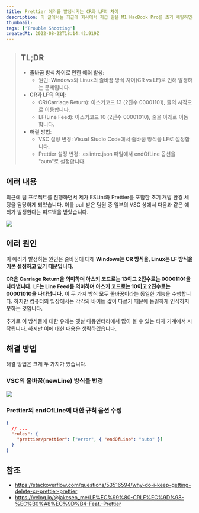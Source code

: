 ```yaml
---
title: Prettier 에러를 발생시키는 CR과 LF의 차이
description: 이 글에서는 최근에 회사에서 지급 받은 M1 MacBook Pro를 초기 세팅하면서 겪었던 병목을 다시 겪지 않고자 세팅 내용을 간단히 정리합니다.
thumbnail:
tags: ['Trouble Shooting']
createdAt: 2022-08-22T18:14:42.919Z
---
```


> ## TL;DR
>
> - **줄바꿈 방식 차이로 인한 에러 발생**:
>   - 원인: Windows와 Linux의 줄바꿈 방식 차이(CR vs LF)로 인해 발생하는 문제입니다.
> - **CR과 LF의 의미**:
>   - CR(Carriage Return): 아스키코드 13 (2진수 00001101), 줄의 시작으로 이동합니다.
>   - LF(Line Feed): 아스키코드 10 (2진수 00001010), 줄을 아래로 이동합니다.
> - **해결 방법**:
>   - VSC 설정 변경: Visual Studio Code에서 줄바꿈 방식을 LF로 설정합니다.
>   - Prettier 설정 변경: .eslintrc.json 파일에서 endOfLine 옵션을 "auto"로 설정합니다.

## 에러 내용

최근에 팀 프로젝트를 진행하면서 제가 ESLint와 Prettier를 포함한 초기 개발 환경 세팅을 담당하게 되었습니다. 이를 pull 받은 팀원 중 일부의 VSC 상에서 다음과 같은 에러가 발생한다는 피드백을 받았습니다.

![](/assets/contents/error-cr-lf/1.png)

## 에러 원인

이 에러가 발생하는 원인은 줄바꿈에 대해 **Windows는 CR 방식을, Linux는 LF 방식을 기본 설정하고 있기 때문입니다.**

**CR은 Carriage Return을 의미하며 아스키 코드로는 13이고 2진수로는 00001101을 나타냅니다.** **LF는 Line Feed를 의미하며 아스키 코드로는 10이고 2진수로는 00001010을 나타냅니다.** 이 두 가지 방식 모두 줄바꿈이라는 동일한 기능을 수행합니다. 하지만 컴퓨터의 입장에서는 각각의 바이트 값이 다르기 때문에 동일하게 인식하지 못하는 것입니다.

추가로 이 방식들에 대한 유래는 옛날 다큐멘터리에서 많이 볼 수 있는 타자 기계에서 시작됩니다. 하지만 이에 대한 내용은 생략하겠습니다.

## 해결 방법

해결 방법은 크게 두 가지가 있습니다.

### VSC의 줄바꿈(newLine) 방식을 변경

![](/assets/contents/error-cr-lf/2.png)

### Prettier의 endOfLine에 대한 규칙 옵션 수정

```json title=".eslintrc.json"
{
  // ...
  "rules": {
    "prettier/prettier": ["error", { "endOfLine": "auto" }]
  }
}
```

## 참조

- https://stackoverflow.com/questions/53516594/why-do-i-keep-getting-delete-cr-prettier-prettier
- https://velog.io/@jakeseo_me/LF%EC%99%80-CRLF%EC%9D%98-%EC%B0%A8%EC%9D%B4-Feat.-Prettier
